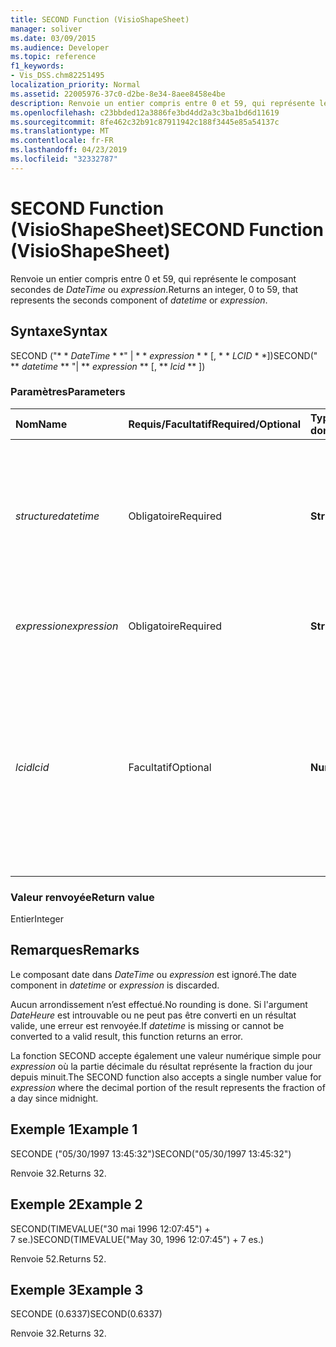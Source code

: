 ```yaml
---
title: SECOND Function (VisioShapeSheet)
manager: soliver
ms.date: 03/09/2015
ms.audience: Developer
ms.topic: reference
f1_keywords:
- Vis_DSS.chm82251495
localization_priority: Normal
ms.assetid: 22005976-37c0-d2be-8e34-8aee8458e4be
description: Renvoie un entier compris entre 0 et 59, qui représente le composant secondes de DateTime ou expression.
ms.openlocfilehash: c23bbded12a3886fe3bd4dd2a3c3ba1bd6d11619
ms.sourcegitcommit: 8fe462c32b91c87911942c188f3445e85a54137c
ms.translationtype: MT
ms.contentlocale: fr-FR
ms.lasthandoff: 04/23/2019
ms.locfileid: "32332787"
---
```

# <a name="second-function-visioshapesheet"></a><span data-ttu-id="8b0e0-103">SECOND Function (VisioShapeSheet)</span><span class="sxs-lookup"><span data-stu-id="8b0e0-103">SECOND Function (VisioShapeSheet)</span></span>

<span data-ttu-id="8b0e0-104">Renvoie un entier compris entre 0 et 59, qui représente le composant secondes de _DateTime_ ou _expression_.</span><span class="sxs-lookup"><span data-stu-id="8b0e0-104">Returns an integer, 0 to 59, that represents the seconds component of  _datetime_ or  _expression_.</span></span>
  
## <a name="syntax"></a><span data-ttu-id="8b0e0-105">Syntaxe</span><span class="sxs-lookup"><span data-stu-id="8b0e0-105">Syntax</span></span>

<span data-ttu-id="8b0e0-106">SECOND ("\* \* *DateTime* \* \*" | \* \* *expression* \* \* [, \* \* *LCID* \* \*])</span><span class="sxs-lookup"><span data-stu-id="8b0e0-106">SECOND(" \*\* *datetime* \*\* "| \*\* *expression* \*\* [, \*\* *lcid* \*\* ])</span></span> 
  
### <a name="parameters"></a><span data-ttu-id="8b0e0-107">Paramètres</span><span class="sxs-lookup"><span data-stu-id="8b0e0-107">Parameters</span></span>

|<span data-ttu-id="8b0e0-108">**Nom**</span><span class="sxs-lookup"><span data-stu-id="8b0e0-108">**Name**</span></span>|<span data-ttu-id="8b0e0-109">**Requis/Facultatif**</span><span class="sxs-lookup"><span data-stu-id="8b0e0-109">**Required/Optional**</span></span>|<span data-ttu-id="8b0e0-110">**Type de données**</span><span class="sxs-lookup"><span data-stu-id="8b0e0-110">**Data Type**</span></span>|<span data-ttu-id="8b0e0-111">**Description**</span><span class="sxs-lookup"><span data-stu-id="8b0e0-111">**Description**</span></span>|
|:-----|:-----|:-----|:-----|
| <span data-ttu-id="8b0e0-112">_structure_</span><span class="sxs-lookup"><span data-stu-id="8b0e0-112">_datetime_</span></span> <br/> |<span data-ttu-id="8b0e0-113">Obligatoire</span><span class="sxs-lookup"><span data-stu-id="8b0e0-113">Required</span></span>  <br/> |<span data-ttu-id="8b0e0-114">**String**</span><span class="sxs-lookup"><span data-stu-id="8b0e0-114">**String**</span></span> <br/> |<span data-ttu-id="8b0e0-115">Toute chaîne communément reconnue comme date et heure ou comme référence à une cellule contenant une date et une heure.</span><span class="sxs-lookup"><span data-stu-id="8b0e0-115">Any string commonly recognized as a date and time or a reference to a cell containing a date and time.</span></span>  <br/> |
| <span data-ttu-id="8b0e0-116">_expression_</span><span class="sxs-lookup"><span data-stu-id="8b0e0-116">_expression_</span></span> <br/> |<span data-ttu-id="8b0e0-117">Obligatoire</span><span class="sxs-lookup"><span data-stu-id="8b0e0-117">Required</span></span>  <br/> |<span data-ttu-id="8b0e0-118">**String**</span><span class="sxs-lookup"><span data-stu-id="8b0e0-118">**String**</span></span> <br/> | <span data-ttu-id="8b0e0-119">Toute expression qui génère une date et une heure.</span><span class="sxs-lookup"><span data-stu-id="8b0e0-119">Any expression that yields a date and time.</span></span>  <br/> |
| <span data-ttu-id="8b0e0-120">_lcid_</span><span class="sxs-lookup"><span data-stu-id="8b0e0-120">_lcid_</span></span> <br/> |<span data-ttu-id="8b0e0-121">Facultatif</span><span class="sxs-lookup"><span data-stu-id="8b0e0-121">Optional</span></span>  <br/> |<span data-ttu-id="8b0e0-122">**Numérique**</span><span class="sxs-lookup"><span data-stu-id="8b0e0-122">**Numeric**</span></span> <br/> |<span data-ttu-id="8b0e0-123">Identificateur de paramètres régionaux à utiliser lors de l'évaluation d'un _DateTime_non local.</span><span class="sxs-lookup"><span data-stu-id="8b0e0-123">The locale identifier to be used in evaluating a nonlocal  _datetime_.</span></span> <span data-ttu-id="8b0e0-124">L’identificateur de paramètres régionaux est un nombre décrit dans les fichiers d’en-tête du système.</span><span class="sxs-lookup"><span data-stu-id="8b0e0-124">The locale identifier is a number described in the system header files.</span></span>  <br/> |
   
### <a name="return-value"></a><span data-ttu-id="8b0e0-125">Valeur renvoyée</span><span class="sxs-lookup"><span data-stu-id="8b0e0-125">Return value</span></span>

<span data-ttu-id="8b0e0-126">Entier</span><span class="sxs-lookup"><span data-stu-id="8b0e0-126">Integer</span></span>
  
## <a name="remarks"></a><span data-ttu-id="8b0e0-127">Remarques</span><span class="sxs-lookup"><span data-stu-id="8b0e0-127">Remarks</span></span>

<span data-ttu-id="8b0e0-128">Le composant date dans _DateTime_ ou _expression_ est ignoré.</span><span class="sxs-lookup"><span data-stu-id="8b0e0-128">The date component in  _datetime_ or  _expression_ is discarded.</span></span> 
  
<span data-ttu-id="8b0e0-129">Aucun arrondissement n’est effectué.</span><span class="sxs-lookup"><span data-stu-id="8b0e0-129">No rounding is done.</span></span> <span data-ttu-id="8b0e0-130">Si l'argument _DateHeure_ est introuvable ou ne peut pas être converti en un résultat valide, une erreur est renvoyée.</span><span class="sxs-lookup"><span data-stu-id="8b0e0-130">If  _datetime_ is missing or cannot be converted to a valid result, this function returns an error.</span></span> 
  
<span data-ttu-id="8b0e0-131">La fonction SECOND accepte également une valeur numérique simple pour _expression_ où la partie décimale du résultat représente la fraction du jour depuis minuit.</span><span class="sxs-lookup"><span data-stu-id="8b0e0-131">The SECOND function also accepts a single number value for  _expression_ where the decimal portion of the result represents the fraction of a day since midnight.</span></span> 
  
## <a name="example-1"></a><span data-ttu-id="8b0e0-132">Exemple 1</span><span class="sxs-lookup"><span data-stu-id="8b0e0-132">Example 1</span></span>

<span data-ttu-id="8b0e0-133">SECONDE ("05/30/1997 13:45:32")</span><span class="sxs-lookup"><span data-stu-id="8b0e0-133">SECOND("05/30/1997 13:45:32")</span></span>
  
<span data-ttu-id="8b0e0-134">Renvoie 32.</span><span class="sxs-lookup"><span data-stu-id="8b0e0-134">Returns 32.</span></span>
  
## <a name="example-2"></a><span data-ttu-id="8b0e0-135">Exemple 2</span><span class="sxs-lookup"><span data-stu-id="8b0e0-135">Example 2</span></span>

<span data-ttu-id="8b0e0-136">SECOND(TIMEVALUE("30 mai 1996 12:07:45") + 7 se.)</span><span class="sxs-lookup"><span data-stu-id="8b0e0-136">SECOND(TIMEVALUE("May 30, 1996 12:07:45") + 7 es.)</span></span>
  
<span data-ttu-id="8b0e0-137">Renvoie 52.</span><span class="sxs-lookup"><span data-stu-id="8b0e0-137">Returns 52.</span></span>
  
## <a name="example-3"></a><span data-ttu-id="8b0e0-138">Exemple 3</span><span class="sxs-lookup"><span data-stu-id="8b0e0-138">Example 3</span></span>

<span data-ttu-id="8b0e0-139">SECONDE (0.6337)</span><span class="sxs-lookup"><span data-stu-id="8b0e0-139">SECOND(0.6337)</span></span>
  
<span data-ttu-id="8b0e0-140">Renvoie 32.</span><span class="sxs-lookup"><span data-stu-id="8b0e0-140">Returns 32.</span></span>
  

